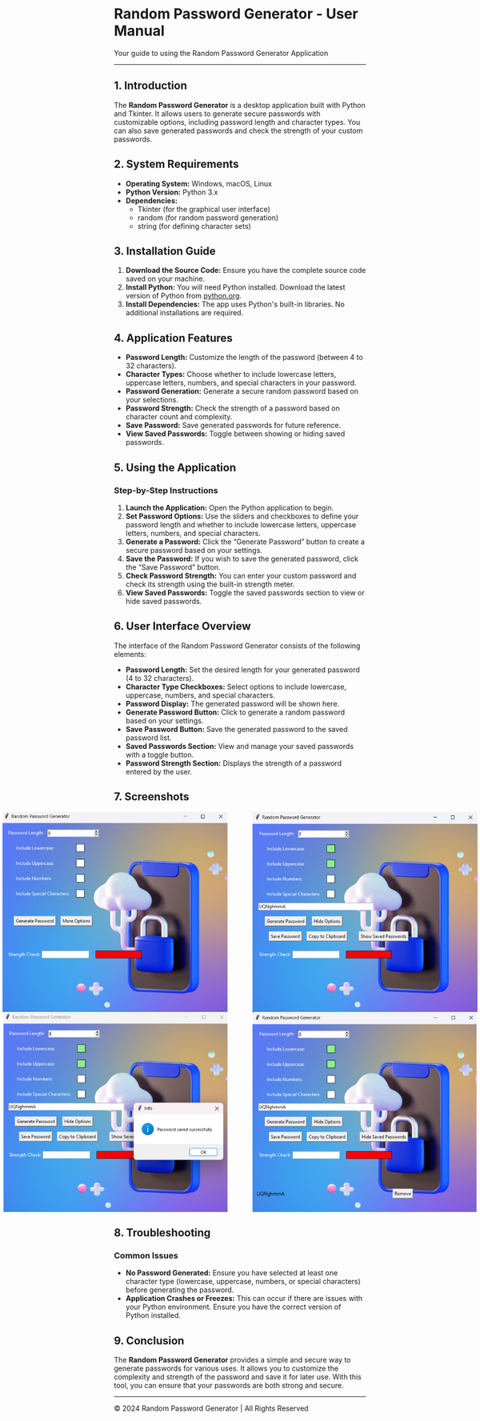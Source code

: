 # Random Password Generator - User Manual

Your guide to using the Random Password Generator Application

---

## 1. Introduction

The **Random Password Generator** is a desktop application built with Python and Tkinter. It allows users to generate secure passwords with customizable options, including password length and character types. You can also save generated passwords and check the strength of your custom passwords.

## 2. System Requirements

- **Operating System:** Windows, macOS, Linux
- **Python Version:** Python 3.x
- **Dependencies:**
  - Tkinter (for the graphical user interface)
  - random (for random password generation)
  - string (for defining character sets)

## 3. Installation Guide

1. **Download the Source Code:** Ensure you have the complete source code saved on your machine.
2. **Install Python:** You will need Python installed. Download the latest version of Python from [python.org](https://www.python.org/downloads/).
3. **Install Dependencies:** The app uses Python's built-in libraries. No additional installations are required.

## 4. Application Features

- **Password Length:** Customize the length of the password (between 4 to 32 characters).
- **Character Types:** Choose whether to include lowercase letters, uppercase letters, numbers, and special characters in your password.
- **Password Generation:** Generate a secure random password based on your selections.
- **Password Strength:** Check the strength of a password based on character count and complexity.
- **Save Password:** Save generated passwords for future reference.
- **View Saved Passwords:** Toggle between showing or hiding saved passwords.

## 5. Using the Application

### Step-by-Step Instructions

1. **Launch the Application:** Open the Python application to begin.
2. **Set Password Options:** Use the sliders and checkboxes to define your password length and whether to include lowercase letters, uppercase letters, numbers, and special characters.
3. **Generate a Password:** Click the “Generate Password” button to create a secure password based on your settings.
4. **Save the Password:** If you wish to save the generated password, click the “Save Password” button.
5. **Check Password Strength:** You can enter your custom password and check its strength using the built-in strength meter.
6. **View Saved Passwords:** Toggle the saved passwords section to view or hide saved passwords.

## 6. User Interface Overview

The interface of the Random Password Generator consists of the following elements:

- **Password Length:** Set the desired length for your generated password (4 to 32 characters).
- **Character Type Checkboxes:** Select options to include lowercase, uppercase, numbers, and special characters.
- **Password Display:** The generated password will be shown here.
- **Generate Password Button:** Click to generate a random password based on your settings.
- **Save Password Button:** Save the generated password to the saved password list.
- **Saved Passwords Section:** View and manage your saved passwords with a toggle button.
- **Password Strength Section:** Displays the strength of a password entered by the user.

## 7. Screenshots

<div style="display: flex; justify-content: center; gap: 50px;">
    <img src="pics/randompasswordss1.png" alt="Stock Price Tracker in Action" width="500" height="400" />
    <img src="pics/randompasswordss2.png" alt="Stock Price Tracker in Action" width="500" height="400" />
</div>
<div style="display: flex; justify-content: center; gap: 50px;">
    <img src="pics/randompasswordss3.png" alt="Stock Price Tracker in Action" width="500" height="400" />
    <img src="pics/randompasswordss4.png" alt="Stock Price Tracker in Action" width="500" height="400" />
</div>

## 8. Troubleshooting

### Common Issues

- **No Password Generated:** Ensure you have selected at least one character type (lowercase, uppercase, numbers, or special characters) before generating the password.
- **Application Crashes or Freezes:** This can occur if there are issues with your Python environment. Ensure you have the correct version of Python installed.

## 9. Conclusion

The **Random Password Generator** provides a simple and secure way to generate passwords for various uses. It allows you to customize the complexity and strength of the password and save it for later use. With this tool, you can ensure that your passwords are both strong and secure.

---

© 2024 Random Password Generator | All Rights Reserved
